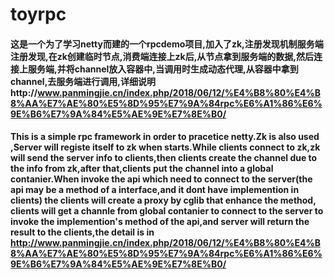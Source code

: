 # toyrpc

#### 这是一个为了学习netty而建的一个rpcdemo项目,加入了zk,注册发现机制服务端注册发现,在zk创建临时节点,消费端连接上zk后,从节点拿到服务端的数据,然后连接上服务端,并将channel放入容器中,当调用时生成动态代理,从容器中拿到channel,去服务端进行调用,详细说明http://www.panmingjie.cn/index.php/2018/06/12/%E4%B8%80%E4%B8%AA%E7%AE%80%E5%8D%95%E7%9A%84rpc%E6%A1%86%E6%9E%B6%E7%9A%84%E5%AE%9E%E7%8E%B0/
#### This is a simple rpc framework in order to pracetice  netty.Zk is also used ,Server will registe itself to zk when starts.While clients connect to zk,zk will send the server info to clients,then clients create the channel due to the info from zk,after that,clients put the channel into a global contanier.When invoke the api which need to connect to the server(the api may be a method of a interface,and it dont have implemention in clients) the clients will create a proxy by cglib that enhance the method, clients will get a channle from global contanier to connect to the server to invoke the implemention's method of the api,and server will return the result to the clients,the detail is in http://www.panmingjie.cn/index.php/2018/06/12/%E4%B8%80%E4%B8%AA%E7%AE%80%E5%8D%95%E7%9A%84rpc%E6%A1%86%E6%9E%B6%E7%9A%84%E5%AE%9E%E7%8E%B0/
